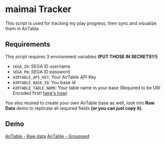 maimai Tracker
===

This script is used for tracking my play progress, then sync and visualize them in AirTable

Requirements
---

This script requires 3 environment variables **(PUT THOSE IN SECRETS!!!)**

  - `SEGA_ID`: SEGA ID username
  - `SEGA_PW`: SEGA ID password
  - `AIRTABLE_API_KEY`: Your AirTable API Key
  - `AIRTABLE_BASE_ID`: You base id
  - `AIRTABLE_TABLE_NAME`: Your table name in your base (Required to be URI Encoded first! [here's how](https://developer.mozilla.org/en-US/docs/Web/JavaScript/Reference/Global_Objects/encodeURI))

You also reuired to create your own AirTable base as well, look into **Raw Data** demo to replicate all required fields **(or you can just copy it)**.

Demo
---

[AirTable - Raw data](https://airtable.com/shrz0hbF0QJ506XG4)
[AirTable - Groupped](https://airtable.com/shrLkeM86jKG1BwlX)
